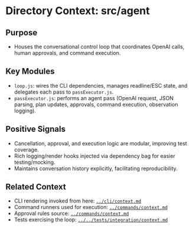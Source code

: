 # Directory Context: src/agent

## Purpose

- Houses the conversational control loop that coordinates OpenAI calls, human approvals, and command execution.

## Key Modules

- `loop.js`: wires the CLI dependencies, manages readline/ESC state, and delegates each pass to `passExecutor.js`.
- `passExecutor.js`: performs an agent pass (OpenAI request, JSON parsing, plan updates, approvals, command execution, observation logging).

## Positive Signals

- Cancellation, approval, and execution logic are modular, improving test coverage.
- Rich logging/render hooks injected via dependency bag for easier testing/mocking.
- Maintains conversation history explicitly, facilitating reproducibility.

## Related Context

- CLI rendering invoked from here: [`../cli/context.md`](../cli/context.md)
- Command runners used for execution: [`../commands/context.md`](../commands/context.md)
- Approval rules source: [`../commands/context.md`](../commands/context.md)
- Tests exercising the loop: [`../../tests/integration/context.md`](../../tests/integration/context.md)
